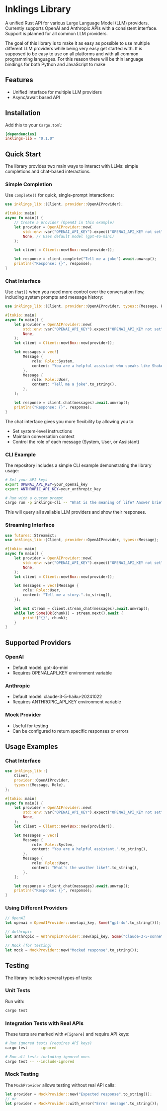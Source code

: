 # Inklings Library

A unified Rust API for various Large Language Model (LLM) providers. Currently supports OpenAI and Anthropic APIs with a consistent interface. Support is planned for all common LLM providers. 

The goal of this library is to make it as easy as possible to use multiple different LLM providers while being very easy get started with. It is supposed to be easy to use on all platforms and with all common programming languages. For this reason there will be thin language bindings for both Python and JavaScript to make 

## Features

- Unified interface for multiple LLM providers
- Async/await based API

## Installation

Add this to your `Cargo.toml`:

```toml
[dependencies]
inklings-lib = "0.1.0"
```

## Quick Start

The library provides two main ways to interact with LLMs: simple completions and chat-based interactions.

### Simple Completion
Use `complete()` for quick, single-prompt interactions:

```rust
use inklings_lib::{Client, provider::OpenAIProvider};

#[tokio::main]
async fn main() {
    // Create a provider (OpenAI in this example)
    let provider = OpenAIProvider::new(
        std::env::var("OPENAI_API_KEY").expect("OPENAI_API_KEY not set"),
        None, // Uses default model (gpt-4o-mini)
    );

    let client = Client::new(Box::new(provider));

    let response = client.complete("Tell me a joke").await.unwrap();
    println!("Response: {}", response);
}
```

### Chat Interface
Use `chat()` when you need more control over the conversation flow, including system prompts and message history:

```rust
use inklings_lib::{Client, provider::OpenAIProvider, types::{Message, Role}};

#[tokio::main]
async fn main() {
    let provider = OpenAIProvider::new(
        std::env::var("OPENAI_API_KEY").expect("OPENAI_API_KEY not set"),
        None,
    );
    let client = Client::new(Box::new(provider));

    let messages = vec![
        Message {
            role: Role::System,
            content: "You are a helpful assistant who speaks like Shakespeare.".to_string(),
        },
        Message {
            role: Role::User,
            content: "Tell me a joke".to_string(),
        },
    ];

    let response = client.chat(messages).await.unwrap();
    println!("Response: {}", response);
}
```

The chat interface gives you more flexibility by allowing you to:
- Set system-level instructions  
- Maintain conversation context
- Control the role of each message (System, User, or Assistant)

### CLI Example

The repository includes a simple CLI example demonstrating the library usage:

```bash
# Set your API keys
export OPENAI_API_KEY=your_openai_key
export ANTHROPIC_API_KEY=your_anthropic_key

# Run with a custom prompt
cargo run -p inklings-cli -- "What is the meaning of life? Answer briefly"
```

This will query all available LLM providers and show their responses.

### Streaming Interface

```rust
use futures::StreamExt;
use inklings_lib::{Client, provider::OpenAIProvider, types::Message};

#[tokio::main]
async fn main() {
    let provider = OpenAIProvider::new(
        std::env::var("OPENAI_API_KEY").expect("OPENAI_API_KEY not set"),
        None,
    );
    let client = Client::new(Box::new(provider));

    let messages = vec![Message {
        role: Role::User,
        content: "Tell me a story.".to_string(),
    }];

    let mut stream = client.stream_chat(messages).await.unwrap();
    while let Some(Ok(chunk)) = stream.next().await {
        print!("{}", chunk);
    }
}
```

## Supported Providers

### OpenAI
- Default model: gpt-4o-mini
- Requires OPENAI_API_KEY environment variable

### Anthropic
- Default model: claude-3-5-haiku-20241022
- Requires ANTHROPIC_API_KEY environment variable

### Mock Provider
- Useful for testing
- Can be configured to return specific responses or errors

## Usage Examples

### Chat Interface

```rust
use inklings_lib::{
    Client,
    provider::OpenAIProvider,
    types::{Message, Role},
};

#[tokio::main]
async fn main() {
    let provider = OpenAIProvider::new(
        std::env::var("OPENAI_API_KEY").expect("OPENAI_API_KEY not set"),
        None,
    );
    let client = Client::new(Box::new(provider));

    let messages = vec![
        Message {
            role: Role::System,
            content: "You are a helpful assistant.".to_string(),
        },
        Message {
            role: Role::User,
            content: "What's the weather like?".to_string(),
        },
    ];

    let response = client.chat(messages).await.unwrap();
    println!("Response: {}", response);
}
```

### Using Different Providers

```rust
// OpenAI
let openai = OpenAIProvider::new(api_key, Some("gpt-4o".to_string()));

// Anthropic
let anthropic = AnthropicProvider::new(api_key, Some("claude-3-5-sonnet-20241022".to_string()));

// Mock (for testing)
let mock = MockProvider::new("Mocked response".to_string());
```

## Testing

The library includes several types of tests:

### Unit Tests
Run with:
```bash
cargo test
```

### Integration Tests with Real APIs
These tests are marked with `#[ignore]` and require API keys:

```bash
# Run ignored tests (requires API keys)
cargo test -- --ignored

# Run all tests including ignored ones
cargo test -- --include-ignored
```

### Mock Testing
The `MockProvider` allows testing without real API calls:

```rust
let provider = MockProvider::new("Expected response".to_string());
// or
let provider = MockProvider::with_error("Error message".to_string());
```
